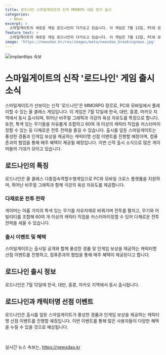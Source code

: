 ```yaml
---
title: 로드나인 스마일게이트의 신작 MMORPG 내달 정식 출시
categories:
  - News
excerpt: >
  스마일게이트의 새로운 게임 로드나인이 다가오고 있습니다. 이 게임은 7월 12일, PC와 모바일에서 동시 출시되며, 올 클래스 다중접속역할수행게임(MMORPG)의 독특한 장르를 제공합니다. 로드나인은 높은 비주얼 그래픽과 자유로운 육성 시스템으로 유저들에게 새로운 경험을 안겨줄 것으로 예상됩니다. 게이머들은 다양한 무기를 활용하고 전투 전략을 구사하는 등 다채로운 캐릭터 맞춤형 기능을 경험할 수 있을 것으로 보입니다. 또한, 출시일에 맞춰 다채로운 이벤트 및 혜택도 기대할 수 있습니다.
feature_text: >
  스마일게이트의 새로운 게임 로드나인이 다가오고 있습니다. 이 게임은 7월 12일, PC와 모바일에서 동시 출시되며, 올 클래스 다중접속역할수행게임(MMORPG)의 독특한 장르를 제공합니다. 로드나인은 높은 비주얼 그래픽과 자유로운 육성 시스템으로 유저들에게 새로운 경험을 안겨줄 것으로 예상됩니다. 게이머들은 다양한 무기를 활용하고 전투 전략을 구사하는 등 다채로운 캐릭터 맞춤형 기능을 경험할 수 있을 것으로 보입니다. 또한, 출시일에 맞춰 다채로운 이벤트 및 혜택도 기대할 수 있습니다.
image: 'https://newsdao.kr/res/images/meta/newsdao_breakingnews.jpg'
---
```


<p><img src="https://newsdao.kr/res/images/meta/newsdao_breakingnews.jpg" alt="implanttips 속보" /></p>

<h1>스마일게이트의 신작 '로드나인' 게임 출시 소식</h1>

<p>스마일게이트가 선보이는 신작 '로드나인'은 MMORPG 장르로, PC와 모바일에서 플레이할 수 있는 올 클래스 게임입니다. 이 게임은 7월 12일에 한국, 대만, 홍콩, 마카오 지역에서 동시 출시되며, 뛰어난 비주얼 그래픽과 극강의 육성 자유도를 특징으로 합니다. 또한, 특색 있는 무기들을 자유롭게 조합하고 60여 개 이상의 캐릭터 직업을 커스터마이징할 수 있는 등 다채로운 전투 전략을 즐길 수 있습니다. 출시를 앞둔 스마일게이트는 풍성한 경품과 인게임 보상을 제공하는 캐릭터명 선점 이벤트를 진행할 예정이며, 컴퓨존과의 협업을 통해 매주 혜택이 제공될 예정입니다. 이번 신작 출시 소식으로 많은 게이머들의 기대가 모이고 있습니다. </p>

<h2 data-ke-size="size26">로드나인의 특징</h2>

<p data-ke-size="size16">로드나인은 올 클래스 다중접속역할수행게임으로 PC와 모바일 크로스 플랫폼을 지원하며, 뛰어난 비주얼 그래픽과 함께 극강의 육성 자유도를 제공합니다.</p>

<h3>다채로운 전투 전략</h3>

<p data-ke-size="size16">게이머는 아홉 가지의 특색 있는 무기를 자유자재로 바꿔가며 전투를 펼치고, 무기와 어빌리티를 조합해 60여 개 이상의 캐릭터 직업을 커스터마이징할 수 있어 다채로운 전투 전략을 세울 수 있습니다.</p>

<h3>출시 이벤트 및 혜택</h3>

<p data-ke-size="size16">스마일게이트는 출시일 공개와 함께 풍성한 경품 및 인게임 보상을 제공하는 캐릭터명 선점 이벤트를 진행하고, 컴퓨존과의 협업을 통해 매주 혜택이 제공된다고 합니다.</p>

<h2 data-ke-size="size26">로드나인 출시 정보</h2>

<p data-ke-size="size16">로드나인은 7월 12일에 한국, 대만, 홍콩, 마카오 지역에서 동시 출시됩니다.</p>

<h2 data-ke-size="size26">로드나인과 캐릭터명 선점 이벤트</h2>

<p data-ke-size="size16">로드나인은 출시를 앞둔 스마일게이트가 풍성한 경품과 인게임 보상을 제공하는 캐릭터명 선점 이벤트를 진행할 예정입니다. 이번 이벤트를 통해 많은 사용자들이 다양한 혜택을 누릴 수 있을 것으로 예상됩니다.</p>

<p data-ke-size="size16">&nbsp;</p>
실시간 뉴스 속보는, <a href="https://newsdao.kr" rel="dofollow">https://newsdao.kr</a>


